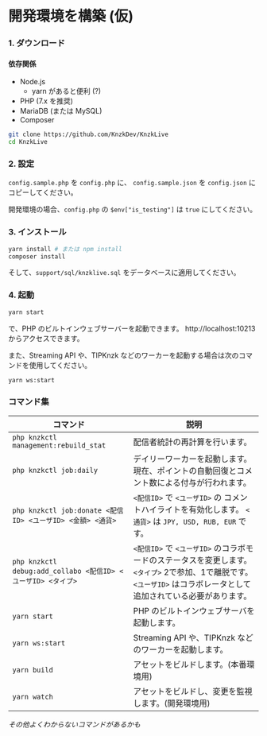 # 開発環境を構築 (仮)

### 1. ダウンロード

#### 依存関係

- Node.js
  - yarn があると便利 (?)
- PHP (7.x を推奨)
- MariaDB (または MySQL)
- Composer

```bash
git clone https://github.com/KnzkDev/KnzkLive
cd KnzkLive
```

### 2. 設定

`config.sample.php` を `config.php` に、
`config.sample.json` を `config.json` にコピーしてください。

開発環境の場合、`config.php` の `$env["is_testing"]` は `true` にしてください。

### 3. インストール

```bash
yarn install # または npm install
composer install
```

そして、`support/sql/knzklive.sql` をデータベースに適用してください。

### 4. 起動

```bash
yarn start
```

で、PHP のビルトインウェブサーバーを起動できます。
http://localhost:10213 からアクセスできます。

また、Streaming API や、TIPKnzk などのワーカーを起動する場合は次のコマンドを使用してください。

```bash
yarn ws:start
```

### コマンド集

| コマンド                                                   | 説明                                                                                                     |
| ---------------------------------------------------------- | -------------------------------------------------------------------------------------------------------- |
| `php knzkctl management:rebuild_stat`                      | 配信者統計の再計算を行います。                                                                           |
| `php knzkctl job:daily`                                    | デイリーワーカーを起動します。現在、ポイントの自動回復とコメント数による付与が行われます。               |
| `php knzkctl job:donate <配信ID> <ユーザID> <金額> <通貨>` | `<配信ID>` で `<ユーザID>` の コメントハイライトを有効化します。 `<通貨>` は `JPY, USD, RUB, EUR` です。 |
| `php knzkctl debug:add_collabo <配信ID> <ユーザID> <タイプ>` | `<配信ID>` で `<ユーザID>` のコラボモードのステータスを変更します。 `<タイプ>` 2で参加、1で離脱です。 `<ユーザID>` はコラボレータとして追加されている必要があります。 |
| `yarn start`                                               | PHP のビルトインウェブサーバを起動します。                                                               |
| `yarn ws:start`                                            | Streaming API や、TIPKnzk などのワーカーを起動します。                                                   |
| `yarn build`                                               | アセットをビルドします。(本番環境用)                                                                     |
| `yarn watch`                                               | アセットをビルドし、変更を監視します。(開発環境用)                                                       |

_その他よくわからないコマンドがあるかも_

